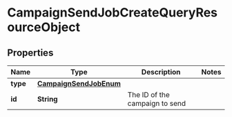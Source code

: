 # CampaignSendJobCreateQueryResourceObject

## Properties
Name | Type | Description | Notes
------------ | ------------- | ------------- | -------------
**type** | [**CampaignSendJobEnum**](CampaignSendJobEnum.md) |  | 
**id** | **String** | The ID of the campaign to send | 
